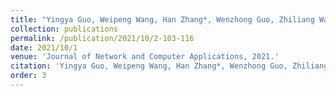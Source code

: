 ```yaml
---
title: "Yingya Guo, Weipeng Wang, Han Zhang*, Wenzhong Guo, Zhiliang Wang, Ying Tian, Xia Yin, Jianping Wu:Traffic engineering in hybrid software defined network via reinforcement learning[J]."
collection: publications
permalink: /publication/2021/10/2-103-116
date: 2021/10/1
venue: 'Journal of Network and Computer Applications, 2021.'
citation: 'Yingya Guo, Weipeng Wang, Han Zhang*, Wenzhong Guo, Zhiliang Wang, Ying Tian, Xia Yin, Jianping Wu:Traffic engineering in hybrid software defined network via reinforcement learning[J]. Journal of Network and Computer Applications, 2021,189: 103-116.'
order: 3
---
```

